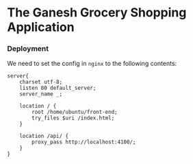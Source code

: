# The Ganesh Grocery Shopping Application


### Deployment

We need to set the config in `nginx` to the following contents:
```
server{
	charset utf-8;
	listen 80 default_server;
	server_name _;

	location / {
		root /home/ubuntu/front-end;
		try_files $uri /index.html;
	}

	location /api/ {
		proxy_pass http://localhost:4100/;
	}
}
```
